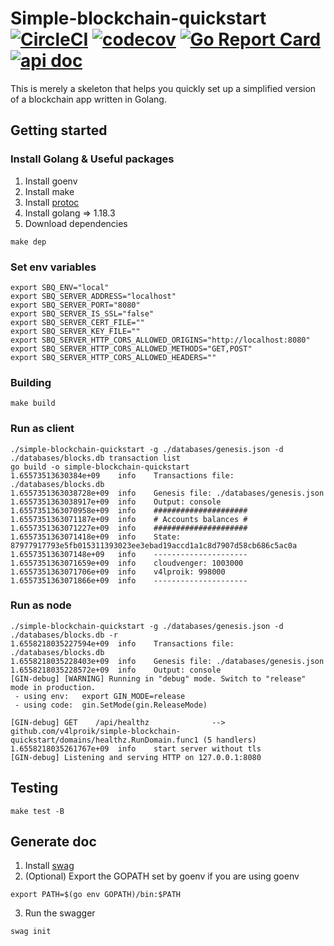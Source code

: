 # Simple-blockchain-quickstart [![CircleCI](https://dl.circleci.com/status-badge/img/gh/v4lproik/simple-blockchain-quickstart/tree/master.svg?style=shield)](https://dl.circleci.com/status-badge/redirect/gh/v4lproik/simple-blockchain-quickstart/tree/master) [![codecov](https://codecov.io/gh/v4lproik/simple-blockchain-quickstart/branch/master/graph/badge.svg?token=LBUG7Y80Q9)](https://codecov.io/gh/v4lproik/simple-blockchain-quickstart) [![Go Report Card](https://goreportcard.com/badge/github.com/v4lproik/simple-blockchain-quickstart)](https://goreportcard.com/report/github.com/v4lproik/simple-blockchain-quickstart) [![api doc](https://badges.aleen42.com/src/apiary.svg)](https://simpleblockchainquickstart.docs.apiary.io/)
This is merely a skeleton that helps you quickly set up a simplified version of a blockchain app written in Golang.
## Getting started
### Install Golang & Useful packages
1. Install goenv
2. Install make
3. Install [protoc](https://grpc.io/docs/protoc-installation/)
4. Install golang => 1.18.3
5. Download dependencies
```
make dep
```
### Set env variables  
```
export SBQ_ENV="local"
export SBQ_SERVER_ADDRESS="localhost"
export SBQ_SERVER_PORT="8080"
export SBQ_SERVER_IS_SSL="false"
export SBQ_SERVER_CERT_FILE=""
export SBQ_SERVER_KEY_FILE=""
export SBQ_SERVER_HTTP_CORS_ALLOWED_ORIGINS="http://localhost:8080"
export SBQ_SERVER_HTTP_CORS_ALLOWED_METHODS="GET,POST"
export SBQ_SERVER_HTTP_CORS_ALLOWED_HEADERS=""
```
### Building  
```
make build
```
### Run as client
```
./simple-blockchain-quickstart -g ./databases/genesis.json -d ./databases/blocks.db transaction list
go build -o simple-blockchain-quickstart
1.65573513630384e+09    info    Transactions file: ./databases/blocks.db
1.6557351363038728e+09  info    Genesis file: ./databases/genesis.json
1.6557351363038917e+09  info    Output: console
1.6557351363070958e+09  info    #####################
1.6557351363071187e+09  info    # Accounts balances #
1.6557351363071227e+09  info    #####################
1.6557351363071418e+09  info    State: 87977917793e5fb015311393023ee3ebad19accd1a1c8d7907d58cb686c5ac0a
1.655735136307148e+09   info    ---------------------
1.6557351363071659e+09  info    cloudvenger: 1003000
1.6557351363071706e+09  info    v4lproik: 998000
1.6557351363071866e+09  info    ---------------------
```
### Run as node
```
./simple-blockchain-quickstart -g ./databases/genesis.json -d ./databases/blocks.db -r
1.6558218035227594e+09  info    Transactions file: ./databases/blocks.db
1.6558218035228403e+09  info    Genesis file: ./databases/genesis.json
1.6558218035228572e+09  info    Output: console
[GIN-debug] [WARNING] Running in "debug" mode. Switch to "release" mode in production.
 - using env:   export GIN_MODE=release
 - using code:  gin.SetMode(gin.ReleaseMode)

[GIN-debug] GET    /api/healthz              --> github.com/v4lproik/simple-blockchain-quickstart/domains/healthz.RunDomain.func1 (5 handlers)
1.6558218035261767e+09  info    start server without tls
[GIN-debug] Listening and serving HTTP on 127.0.0.1:8080
```
## Testing
```
make test -B
```
## Generate doc
1. Install [swag](https://github.com/swaggo/swag)
2. (Optional) Export the GOPATH set by goenv if you are using goenv
```
export PATH=$(go env GOPATH)/bin:$PATH
```
3. Run the swagger
```
swag init
```